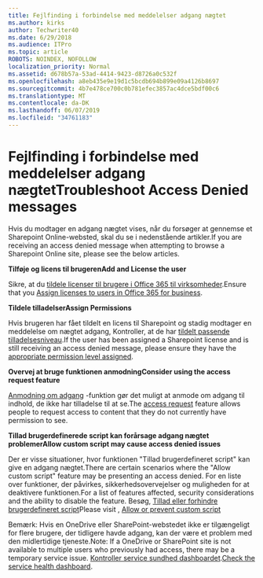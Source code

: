 ```yaml
---
title: Fejlfinding i forbindelse med meddelelser adgang nægtet
ms.author: kirks
author: Techwriter40
ms.date: 6/29/2018
ms.audience: ITPro
ms.topic: article
ROBOTS: NOINDEX, NOFOLLOW
localization_priority: Normal
ms.assetid: d678b57a-53ad-4414-9423-d8726a0c532f
ms.openlocfilehash: a8eb435e9e19d1c5bcdb694b899e09a4126b8697
ms.sourcegitcommit: 4b7e478ce700c0b781efec3857ac4dce5bdf00c6
ms.translationtype: MT
ms.contentlocale: da-DK
ms.lasthandoff: 06/07/2019
ms.locfileid: "34761183"
---
```

# <a name="troubleshoot-access-denied-messages"></a><span data-ttu-id="16b62-102">Fejlfinding i forbindelse med meddelelser adgang nægtet</span><span class="sxs-lookup"><span data-stu-id="16b62-102">Troubleshoot Access Denied messages</span></span>

<span data-ttu-id="16b62-103">Hvis du modtager en adgang nægtet vises, når du forsøger at gennemse et Sharepoint Online-websted, skal du se i nedenstående artikler.</span><span class="sxs-lookup"><span data-stu-id="16b62-103">If you are receiving an access denied message when attempting to browse a Sharepoint Online site, please see the below articles.</span></span>

<span data-ttu-id="16b62-104">**Tilføje og licens til brugeren**</span><span class="sxs-lookup"><span data-stu-id="16b62-104">**Add and License the user**</span></span>

<span data-ttu-id="16b62-105">Sikre, at du [tildele licenser til brugere i Office 365 til virksomheder](https://docs.microsoft.com/office365/admin/subscriptions-and-billing/assign-licenses-to-users?view=o365-worldwide&amp;tabs=One).</span><span class="sxs-lookup"><span data-stu-id="16b62-105">Ensure that you [Assign licenses to users in Office 365 for business](https://docs.microsoft.com/office365/admin/subscriptions-and-billing/assign-licenses-to-users?view=o365-worldwide&amp;tabs=One).</span></span>

<span data-ttu-id="16b62-106">**Tildele tilladelser**</span><span class="sxs-lookup"><span data-stu-id="16b62-106">**Assign Permissions**</span></span>

<span data-ttu-id="16b62-107">Hvis brugeren har fået tildelt en licens til Sharepoint og stadig modtager en meddelelse om nægtet adgang, Kontroller, at de har [tildelt passende tilladelsesniveau](https://docs.microsoft.com/sharepoint/understanding-permission-levels).</span><span class="sxs-lookup"><span data-stu-id="16b62-107">If the user has been assigned a Sharepoint license and is still receiving an access denied message, please ensure they have the [appropriate permission level assigned](https://docs.microsoft.com/sharepoint/understanding-permission-levels).</span></span>

<span data-ttu-id="16b62-108">**Overvej at bruge funktionen anmodning**</span><span class="sxs-lookup"><span data-stu-id="16b62-108">**Consider using the access request feature**</span></span>

<span data-ttu-id="16b62-109">[Anmodning om adgang](https://support.office.com/article/Set-up-and-manage-access-requests-94B26E0B-2822-49D4-929A-8455698654B3) -funktion gør det muligt at anmode om adgang til indhold, de ikke har tilladelse til at se.</span><span class="sxs-lookup"><span data-stu-id="16b62-109">The [access request](https://support.office.com/article/Set-up-and-manage-access-requests-94B26E0B-2822-49D4-929A-8455698654B3) feature allows people to request access to content that they do not currently have permission to see.</span></span> 

<span data-ttu-id="16b62-110">**Tillad brugerdefinerede script kan forårsage adgang nægtet problemer**</span><span class="sxs-lookup"><span data-stu-id="16b62-110">**Allow custom script may cause access denied issues**</span></span>

<span data-ttu-id="16b62-111">Der er visse situationer, hvor funktionen "Tillad brugerdefineret script" kan give en adgang nægtet.</span><span class="sxs-lookup"><span data-stu-id="16b62-111">There are certain scenarios where the "Allow custom script" feature may be presenting an access denied.</span></span> <span data-ttu-id="16b62-112">For en liste over funktioner, der påvirkes, sikkerhedsovervejelser og muligheden for at deaktivere funktionen.</span><span class="sxs-lookup"><span data-stu-id="16b62-112">For a list of features affected, security considerations and the ability to disable the feature.</span></span> <span data-ttu-id="16b62-113">Besøg, [Tillad eller forhindre brugerdefineret script](https://docs.microsoft.com/sharepoint/allow-or-prevent-custom-script)</span><span class="sxs-lookup"><span data-stu-id="16b62-113">Please visit , [Allow or prevent custom script](https://docs.microsoft.com/sharepoint/allow-or-prevent-custom-script)</span></span>

<span data-ttu-id="16b62-114">Bemærk: Hvis en OneDrive eller SharePoint-webstedet ikke er tilgængeligt for flere brugere, der tidligere havde adgang, kan der være et problem med den midlertidige tjeneste.</span><span class="sxs-lookup"><span data-stu-id="16b62-114">Note: If a OneDrive or SharePoint site is not available to multiple users who previously had access, there may be a temporary service issue.</span></span> <span data-ttu-id="16b62-115">[Kontroller service sundhed dashboardet](https://portal.office.com/adminportal/home#/servicehealth).</span><span class="sxs-lookup"><span data-stu-id="16b62-115">[Check the service health dashboard](https://portal.office.com/adminportal/home#/servicehealth).</span></span>


  

